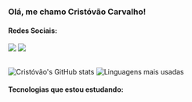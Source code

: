 ### Olá, me chamo Cristóvão Carvalho! 

#### Redes Sociais:
<div>
 <a href="https://www.linkedin.com/in/crist%C3%B3v%C3%A3o-carvalho-3baa02195/"><img src="https://img.shields.io/badge/LinkedIn-0077B5?style=for-the-badge&logo=linkedin&logoColor=white"/></a>
 <a href="mailto:cristovaocarvalhorb@gmail.com"><img src="https://img.shields.io/badge/Gmail-D14836?style=for-the-badge&logo=gmail&logoColor=white"/></a>
</div>

##
 ![Cristóvão's GitHub stats](https://github-readme-stats.vercel.app/api?username=cristovaorios&show_icons=true&count_private=true&theme=dark)
 ![Linguagens mais usadas](https://github-readme-stats.vercel.app/api/top-langs/?username=cristovaorios&layout=compact&langs_count=8&theme=dark)
 
#### Tecnologias que estou estudando:
